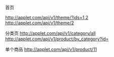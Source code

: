 首页  

http://applet.com/api/v1/theme/?ids=1,2  
http://applet.com/api/v1/theme/2

分类页
http://applet.com/api/v1/category/all
http://applet.com/api/v1/product/by_category?id=

单个商品
http://applet.com/api/v1/product/11

